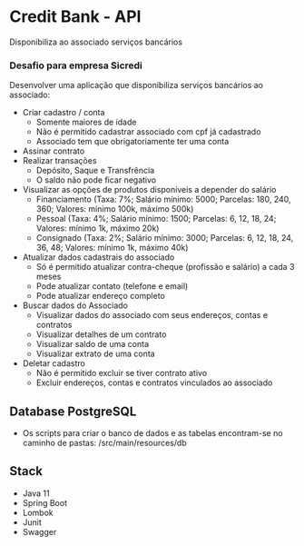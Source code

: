 # Credit Bank - API
Disponibiliza ao associado serviços bancários​

### Desafio para empresa Sicredi
Desenvolver uma aplicação que disponibiliza serviços bancários ao associado:

- Criar cadastro / conta
  - Somente maiores de idade
  - Não é permitido cadastrar associado com cpf já cadastrado
  - Associado tem que obrigatoriamente ter uma conta
- Assinar contrato  
- Realizar transações
  - Depósito, Saque e Transfrência
  - O saldo não pode ficar negativo
- Visualizar as opções de produtos disponíveis a depender do salário
  - Financiamento (Taxa: 7%; Salário mínimo: 5000; Parcelas: 180, 240, 360; Valores: mínimo 100k, máximo 500k)
  - Pessoal (Taxa: 4%; Salário mínimo: 1500; Parcelas: 6, 12, 18, 24; Valores: mínimo 1k, máximo 20k)
  - Consignado (Taxa: 2%; Salário mínimo: 3000; Parcelas: 6, 12, 18, 24, 36, 48; Valores: mínimo 1k, máximo 40k)
- Atualizar dados cadastrais do associado
  - Só é permitido atualizar contra-cheque (profissão e salário) a cada 3 meses 
  - Pode atualizar contato (telefone e email)
  - Pode atualizar endereço completo
- Buscar dados do Associado
  - Visualizar dados do associado com seus endereços, contas e contratos
  - Visualizar detalhes de um contrato
  - Visualizar saldo de uma conta
  - Visualizar extrato de uma conta
- Deletar cadastro
  - Não é permitido excluir se tiver contrato ativo
  - Excluir endereços, contas e contratos vinculados ao associado
  
## Database PostgreSQL
- Os scripts para criar o banco de dados e as tabelas encontram-se no caminho de pastas: /src/main/resources/db

## Stack

- Java 11
- Spring Boot
- Lombok
- Junit
- Swagger
